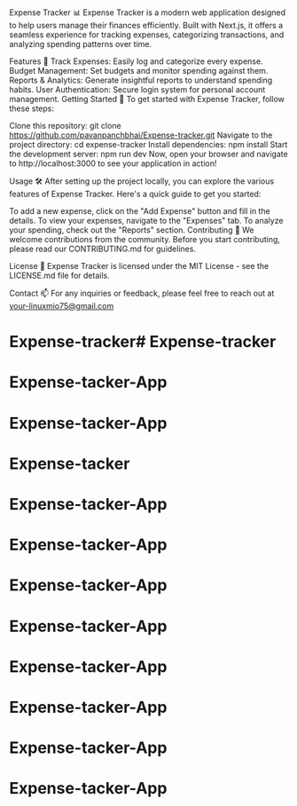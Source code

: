 Expense Tracker 📊
Expense Tracker is a modern web application designed to help users manage their finances efficiently. Built with Next.js, it offers a seamless experience for tracking expenses, categorizing transactions, and analyzing spending patterns over time.

Features 🚀
Track Expenses: Easily log and categorize every expense.
Budget Management: Set budgets and monitor spending against them.
Reports & Analytics: Generate insightful reports to understand spending habits.
User Authentication: Secure login system for personal account management.
Getting Started 🔧
To get started with Expense Tracker, follow these steps:

Clone this repository:
git clone https://github.com/pavanpanchbhai/Expense-tracker.git
Navigate to the project directory:
cd expense-tracker
Install dependencies:
npm install
Start the development server:
npm run dev
Now, open your browser and navigate to http://localhost:3000 to see your application in action!

Usage 🛠️
After setting up the project locally, you can explore the various features of Expense Tracker. Here's a quick guide to get you started:

To add a new expense, click on the "Add Expense" button and fill in the details.
To view your expenses, navigate to the "Expenses" tab.
To analyze your spending, check out the "Reports" section.
Contributing 👥
We welcome contributions from the community. Before you start contributing, please read our CONTRIBUTING.md for guidelines.

License 📄
Expense Tracker is licensed under the MIT License - see the LICENSE.md file for details.

Contact 📫
For any inquiries or feedback, please feel free to reach out at your-linuxmio75@gmail.com

# Expense-tracker# Expense-tracker
# Expense-tacker-App
# Expense-tacker-App
# Expense-tacker
# Expense-tacker-App
# Expense-tacker-App
# Expense-tacker-App
# Expense-tacker-App
# Expense-tacker-App
# Expense-tacker-App
# Expense-tacker-App
# Expense-tacker-App
